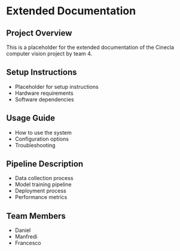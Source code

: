 # Extended Documentation

## Project Overview
This is a placeholder for the extended documentation of the Cinecla computer vision project by team 4.

## Setup Instructions
- Placeholder for setup instructions
- Hardware requirements
- Software dependencies

## Usage Guide
- How to use the system
- Configuration options
- Troubleshooting

## Pipeline Description
- Data collection process
- Model training pipeline
- Deployment process
- Performance metrics

## Team Members
- Daniel
- Manfredi  
- Francesco